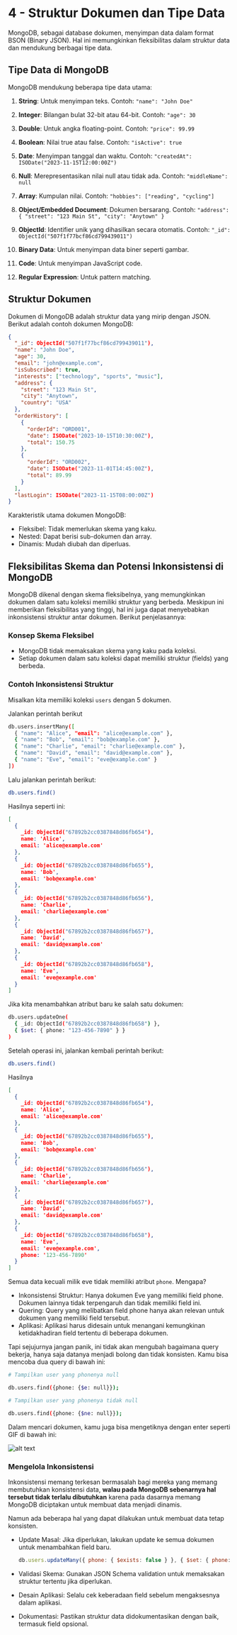 # 4 - Struktur Dokumen dan Tipe Data

MongoDB, sebagai database dokumen, menyimpan data dalam format BSON (Binary JSON). Hal ini memungkinkan fleksibilitas dalam struktur data dan mendukung berbagai tipe data.

## Tipe Data di MongoDB

MongoDB mendukung beberapa tipe data utama:

1. **String**: Untuk menyimpan teks. Contoh: `"name": "John Doe"`

2. **Integer**: Bilangan bulat 32-bit atau 64-bit. Contoh: `"age": 30`

3. **Double**: Untuk angka floating-point. Contoh: `"price": 99.99`

4. **Boolean**: Nilai true atau false. Contoh: `"isActive": true`

5. **Date**: Menyimpan tanggal dan waktu. Contoh: `"createdAt": ISODate("2023-11-15T12:00:00Z")`

6. **Null**: Merepresentasikan nilai null atau tidak ada. Contoh: `"middleName": null`

7. **Array**: Kumpulan nilai. Contoh: `"hobbies": ["reading", "cycling"]`

8. **Object/Embedded Document**: Dokumen bersarang. Contoh: `"address": { "street": "123 Main St", "city": "Anytown" }`

9. **ObjectId**: Identifier unik yang dihasilkan secara otomatis. Contoh: `"_id": ObjectId("507f1f77bcf86cd799439011")`

10. **Binary Data**: Untuk menyimpan data biner seperti gambar.

11. **Code**: Untuk menyimpan JavaScript code.

12. **Regular Expression**: Untuk pattern matching.

## Struktur Dokumen

Dokumen di MongoDB adalah struktur data yang mirip dengan JSON. Berikut adalah contoh dokumen MongoDB:

```json
{
  "_id": ObjectId("507f1f77bcf86cd799439011"),
  "name": "John Doe",
  "age": 30,
  "email": "john@example.com",
  "isSubscribed": true,
  "interests": ["technology", "sports", "music"],
  "address": {
    "street": "123 Main St",
    "city": "Anytown",
    "country": "USA"
  },
  "orderHistory": [
    {
      "orderId": "ORD001",
      "date": ISODate("2023-10-15T10:30:00Z"),
      "total": 150.75
    },
    {
      "orderId": "ORD002",
      "date": ISODate("2023-11-01T14:45:00Z"),
      "total": 89.99
    }
  ],
  "lastLogin": ISODate("2023-11-15T08:00:00Z")
}
```

Karakteristik utama dokumen MongoDB:

- Fleksibel: Tidak memerlukan skema yang kaku.
- Nested: Dapat berisi sub-dokumen dan array.
- Dinamis: Mudah diubah dan diperluas.

## Fleksibilitas Skema dan Potensi Inkonsistensi di MongoDB

MongoDB dikenal dengan skema fleksibelnya, yang memungkinkan dokumen dalam satu koleksi memiliki struktur yang berbeda. Meskipun ini memberikan fleksibilitas yang tinggi, hal ini juga dapat menyebabkan inkonsistensi struktur antar dokumen. Berikut penjelasannya:

### Konsep Skema Fleksibel

- MongoDB tidak memaksakan skema yang kaku pada koleksi.
- Setiap dokumen dalam satu koleksi dapat memiliki struktur (fields) yang berbeda.

### Contoh Inkonsistensi Struktur

Misalkan kita memiliki koleksi `users` dengan 5 dokumen.

Jalankan perintah berikut

```bash
db.users.insertMany([
  { "name": "Alice", "email": "alice@example.com" },
  { "name": "Bob", "email": "bob@example.com" },
  { "name": "Charlie", "email": "charlie@example.com" },
  { "name": "David", "email": "david@example.com" },
  { "name": "Eve", "email": "eve@example.com" }
])
```

Lalu jalankan perintah berikut:

```bash
db.users.find()
```

Hasilnya seperti ini:

```json
[
  {
    _id: ObjectId("67892b2cc0387848d86fb654"),
    name: 'Alice',
    email: 'alice@example.com'
  },
  {
    _id: ObjectId("67892b2cc0387848d86fb655"),
    name: 'Bob',
    email: 'bob@example.com'
  },
  {
    _id: ObjectId("67892b2cc0387848d86fb656"),
    name: 'Charlie',
    email: 'charlie@example.com'
  },
  {
    _id: ObjectId("67892b2cc0387848d86fb657"),
    name: 'David',
    email: 'david@example.com'
  },
  {
    _id: ObjectId("67892b2cc0387848d86fb658"),
    name: 'Eve',
    email: 'eve@example.com'
  }
]

```

Jika kita menambahkan atribut baru ke salah satu dokumen:

```bash
db.users.updateOne(
  { _id: ObjectId("67892b2cc0387848d86fb658") },
  { $set: { phone: "123-456-7890" } }
)
```

Setelah operasi ini, jalankan kembali perintah berikut:

```bash
db.users.find()
```

Hasilnya

```json
[
  {
    _id: ObjectId("67892b2cc0387848d86fb654"),
    name: 'Alice',
    email: 'alice@example.com'
  },
  {
    _id: ObjectId("67892b2cc0387848d86fb655"),
    name: 'Bob',
    email: 'bob@example.com'
  },
  {
    _id: ObjectId("67892b2cc0387848d86fb656"),
    name: 'Charlie',
    email: 'charlie@example.com'
  },
  {
    _id: ObjectId("67892b2cc0387848d86fb657"),
    name: 'David',
    email: 'david@example.com'
  },
  {
    _id: ObjectId("67892b2cc0387848d86fb658"),
    name: 'Eve',
    email: 'eve@example.com',
    phone: '123-456-7890'
  }
]
```

Semua data kecuali milik eve tidak memiliki atribut `phone`. Mengapa?

- Inkonsistensi Struktur: Hanya dokumen Eve yang memiliki field phone. Dokumen lainnya tidak terpengaruh dan tidak memiliki field ini.
- Quering: Query yang melibatkan field phone hanya akan relevan untuk dokumen yang memiliki field tersebut.
- Aplikasi: Aplikasi harus didesain untuk menangani kemungkinan ketidakhadiran field tertentu di beberapa dokumen.

Tapi sejujurnya jangan panik, ini tidak akan mengubah bagaimana query bekerja, hanya saja datanya menjadi bolong dan tidak konsisten. Kamu bisa mencoba dua query di bawah ini:

```bash
# Tampilkan user yang phonenya null

db.users.find({phone: {$e: null}});
```

```bash
# Tampilkan user yang phonenya tidak null

db.users.find({phone: {$ne: null}});
```

Dalam mencari dokumen, kamu juga bisa mengetiknya dengan enter seperti GIF di bawah ini:

![alt text](<./assets/3-installation/Peek 2025-01-16 22-58.gif>)

### Mengelola Inkonsistensi

Inkonsistensi memang terkesan bermasalah bagi mereka yang memang membutuhkan konsistensi data, **walau pada MongoDB sebenarnya hal tersebut tidak terlalu dibutuhkan** karena pada dasarnya memang MongoDB diciptakan untuk membuat data menjadi dinamis.

Namun ada beberapa hal yang dapat dilakukan untuk membuat data tetap konsisten.

- Update Masal: Jika diperlukan, lakukan update ke semua dokumen untuk menambahkan field baru.

  ```javascript
  db.users.updateMany({ phone: { $exists: false } }, { $set: { phone: null } });
  ```

- Validasi Skema: Gunakan JSON Schema validation untuk memaksakan struktur tertentu jika diperlukan.

- Desain Aplikasi: Selalu cek keberadaan field sebelum mengaksesnya dalam aplikasi.

- Dokumentasi: Pastikan struktur data didokumentasikan dengan baik, termasuk field opsional.
